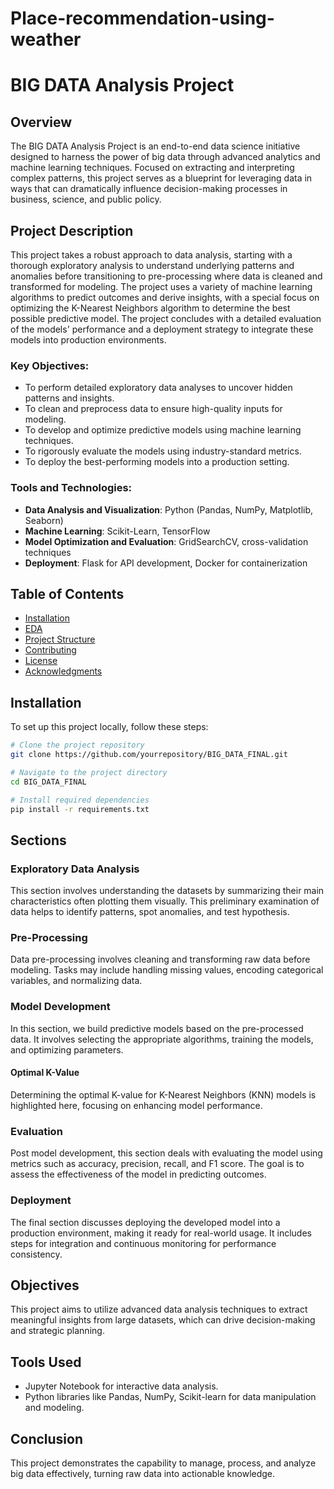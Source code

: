 # Place-recommendation-using-weather

# BIG DATA Analysis Project

## Overview
The BIG DATA Analysis Project is an end-to-end data science initiative designed to harness the power of big data through advanced analytics and machine learning techniques. Focused on extracting and interpreting complex patterns, this project serves as a blueprint for leveraging data in ways that can dramatically influence decision-making processes in business, science, and public policy.

## Project Description
This project takes a robust approach to data analysis, starting with a thorough exploratory analysis to understand underlying patterns and anomalies before transitioning to pre-processing where data is cleaned and transformed for modeling. The project uses a variety of machine learning algorithms to predict outcomes and derive insights, with a special focus on optimizing the K-Nearest Neighbors algorithm to determine the best possible predictive model. The project concludes with a detailed evaluation of the models' performance and a deployment strategy to integrate these models into production environments.

### Key Objectives:
- To perform detailed exploratory data analyses to uncover hidden patterns and insights.
- To clean and preprocess data to ensure high-quality inputs for modeling.
- To develop and optimize predictive models using machine learning techniques.
- To rigorously evaluate the models using industry-standard metrics.
- To deploy the best-performing models into a production setting.

### Tools and Technologies:
- **Data Analysis and Visualization**: Python (Pandas, NumPy, Matplotlib, Seaborn)
- **Machine Learning**: Scikit-Learn, TensorFlow
- **Model Optimization and Evaluation**: GridSearchCV, cross-validation techniques
- **Deployment**: Flask for API development, Docker for containerization

## Table of Contents
- [Installation](#installation)
- [EDA](#exploratory-Data-Analysis)
- [Project Structure](#project-structure)
- [Contributing](#contributing)
- [License](#license)
- [Acknowledgments](#acknowledgments)

## Installation
To set up this project locally, follow these steps:
```bash
# Clone the project repository
git clone https://github.com/yourrepository/BIG_DATA_FINAL.git

# Navigate to the project directory
cd BIG_DATA_FINAL

# Install required dependencies
pip install -r requirements.txt
```

## Sections

### Exploratory Data Analysis
This section involves understanding the datasets by summarizing their main characteristics often plotting them visually. This preliminary examination of data helps to identify patterns, spot anomalies, and test hypothesis.

### Pre-Processing
Data pre-processing involves cleaning and transforming raw data before modeling. Tasks may include handling missing values, encoding categorical variables, and normalizing data.

### Model Development
In this section, we build predictive models based on the pre-processed data. It involves selecting the appropriate algorithms, training the models, and optimizing parameters.

#### Optimal K-Value
Determining the optimal K-value for K-Nearest Neighbors (KNN) models is highlighted here, focusing on enhancing model performance.

### Evaluation
Post model development, this section deals with evaluating the model using metrics such as accuracy, precision, recall, and F1 score. The goal is to assess the effectiveness of the model in predicting outcomes.

### Deployment
The final section discusses deploying the developed model into a production environment, making it ready for real-world usage. It includes steps for integration and continuous monitoring for performance consistency.

## Objectives
This project aims to utilize advanced data analysis techniques to extract meaningful insights from large datasets, which can drive decision-making and strategic planning.

## Tools Used
- Jupyter Notebook for interactive data analysis.
- Python libraries like Pandas, NumPy, Scikit-learn for data manipulation and modeling.

## Conclusion
This project demonstrates the capability to manage, process, and analyze big data effectively, turning raw data into actionable knowledge.
